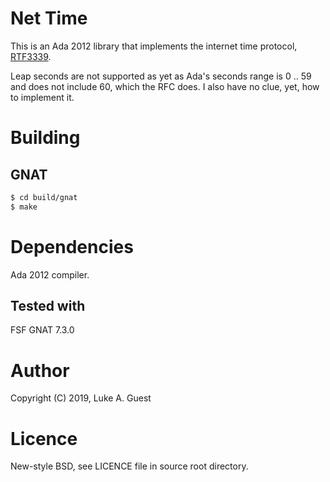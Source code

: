 # Net Time

This is an Ada 2012 library that implements the internet time protocol, [RTF3339](http://tools.ietf.org/html/rfc3339).

Leap seconds are not supported as yet as Ada's seconds range is 0 .. 59 and does not include 60, which the RFC does. I
also have no clue, yet, how to implement it.

# Building

## GNAT

```bash
$ cd build/gnat
$ make
```

# Dependencies

Ada 2012 compiler.

## Tested with

FSF GNAT 7.3.0

# Author

Copyright (C) 2019, Luke A. Guest

# Licence

New-style BSD, see LICENCE file in source root directory.
